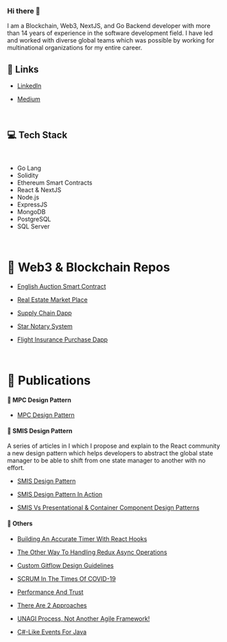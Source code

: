 ### Hi there 👋
I am a Blockchain, Web3, NextJS, and Go Backend developer with more than 14 years of experience in the software development field. I have led and worked with diverse global teams which was possible by working for multinational organizations for my entire career.

<be>

## :link: Links
* [LinkedIn](https://www.linkedin.com/in/mo-faried-0258a445/)

* [Medium](https://medium.com/@m.a.faried)

<br>

## 💻 Tech Stack

<br>

* Go Lang
* Solidity
* Ethereum Smart Contracts 
* React & NextJS
* Node.js
* ExpressJS
* MongoDB
* PostgreSQL
* SQL Server

<br>

# 📐 Web3 & Blockchain Repos

* [English Auction Smart Contract](https://github.com/M-Faried/english-auction-smart-contract)

* [Real Estate Market Place](https://github.com/M-Faried/ubc-web3-real-estate-marketplace)

* [Supply Chain Dapp](https://github.com/M-Faried/ubc-web3-supply-chain-dapp)

* [Star Notary System](https://github.com/M-Faried/ubc-web3-erc721-star-notary-v3)

* [Flight Insurance Purchase Dapp](https://github.com/M-Faried/ubc-web3-flight-surety)

<br>

# 📝 Publications

#### 📝 MPC Design Pattern

* [MPC Design Pattern](https://medium.com/@m.a.faried/mvc-or-mpc-e907f39f9e35)

#### 📝 SMIS Design Pattern

A series of articles in I which I propose and explain to the React community a new design pattern which helps developers to abstract the global state manager to be able to shift from one state manager to another with no effort.

* [SMIS Design Pattern](https://medium.com/@m.a.faried/smis-design-pattern-d725a7ad814c)

* [SMIS Design Pattern In Action](https://medium.com/@m.a.faried/smis-design-pattern-in-action-9a3c6daa85ae)

* [SMIS Vs Presentational & Container Component Design Patterns](https://medium.com/@m.a.faried/smis-vs-presentational-container-component-design-patterns-40efe64114e7)


#### 📝 Others

* [Building An Accurate Timer With React Hooks](https://medium.com/@m.a.faried/building-a-real-time-react-hook-99636cbbff72)

* [The Other Way To Handling Redux Async Operations](https://medium.com/@m.a.faried/the-otherway-to-handling-redux-async-operations-24ab95935a80)

* [Custom Gitflow Design Guidelines](https://www.linkedin.com/pulse/custom-git-workflow-design-guidelines-mohamed-faried)

* [SCRUM In The Times Of COVID-19](https://www.linkedin.com/pulse/scrum-times-covid-19-mohamed-faried)

* [Performance And Trust](https://www.linkedin.com/pulse/performance-trust-mohamed-faried)

* [There Are 2 Approaches](https://www.linkedin.com/pulse/two-approaches-mohamed-faried)

* [UNAGI Process, Not Another Agile Framework!](https://www.linkedin.com/pulse/unagi-process-another-agile-framework-mohamed-faried)

* [C#-Like Events For Java](https://www.codeproject.com/Tips/1008821/Csharp-Like-Events-For-Java)

<br>






<!--
**M-Faried/M-Faried** is a ✨ _special_ ✨ repository because its `README.md` (this file) appears on your GitHub profile.

Here are some ideas to get you started:

- 🔭 I’m currently working on ...
- 🌱 I’m currently learning ...
- 👯 I’m looking to collaborate on ...
- 🤔 I’m looking for help with ...
- 💬 Ask me about ...
- 📫 How to reach me: ...
- 😄 Pronouns: ...
- ⚡ Fun fact: ...
-->
